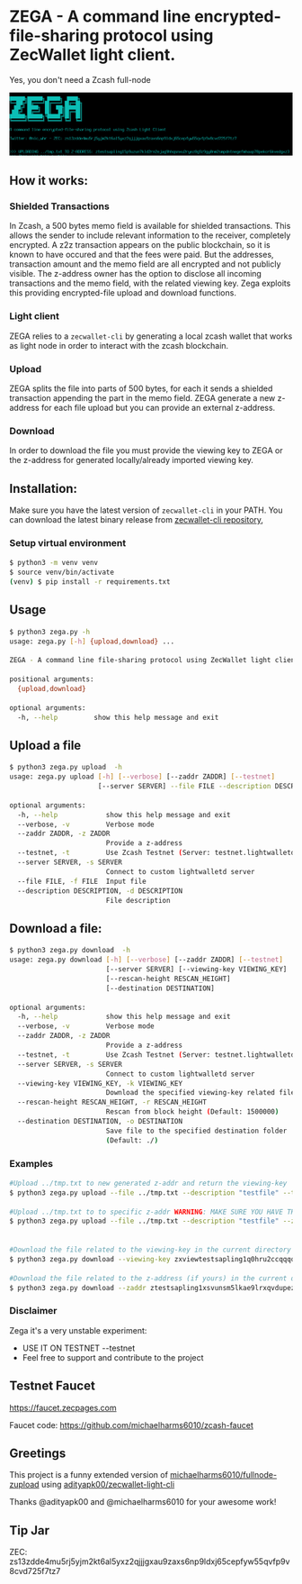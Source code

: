 # ZEGA - A command line encrypted-file-sharing protocol using ZecWallet light client.

Yes, you don't need a Zcash full-node

![Screenshot](screenshot.png)

## How it works:

### Shielded Transactions

In Zcash, a 500 bytes memo field is available for shielded transactions. This allows the sender to include relevant information to the receiver, completely encrypted.
A z2z transaction appears on the public blockchain, so it is known to have occured and that the fees were paid. But the addresses, transaction amount and the memo field are all encrypted and not publicly visible. The z-address owner has the option to disclose all incoming transactions and the memo field, with the related viewing key.
Zega exploits this providing encrypted-file upload and download functions.

### Light client

ZEGA relies to a `zecwallet-cli` by generating a local zcash wallet that works as light node in order to interact with the zcash blockchain.

### Upload

ZEGA splits the file into parts of 500 bytes, for each it sends a shielded transaction appending the part in the memo field. ZEGA generate a new z-address for each file upload but you can provide an external z-address.

### Download

In order to download the file you must provide the viewing key to ZEGA or the z-address for generated locally/already imported viewing key. 

## Installation:

Make sure you have the latest version of `zecwallet-cli` in your PATH. You can download the latest binary release from [zecwallet-cli repository](https://github.com/adityapk00/zecwallet-light-cli),

### Setup virtual environment

```bash
$ python3 -m venv venv
$ source venv/bin/activate
(venv) $ pip install -r requirements.txt      
```
## Usage

```bash
$ python3 zega.py -h       
usage: zega.py [-h] {upload,download} ...

ZEGA - A command line file-sharing protocol using ZecWallet light client

positional arguments:
  {upload,download}

optional arguments:
  -h, --help         show this help message and exit
```

## Upload a file
```bash
$ python3 zega.py upload  -h
usage: zega.py upload [-h] [--verbose] [--zaddr ZADDR] [--testnet]
                      [--server SERVER] --file FILE --description DESCRIPTION

optional arguments:
  -h, --help            show this help message and exit
  --verbose, -v         Verbose mode
  --zaddr ZADDR, -z ZADDR
                        Provide a z-address
  --testnet, -t         Use Zcash Testnet (Server: testnet.lightwalletd.com)
  --server SERVER, -s SERVER
                        Connect to custom lightwalletd server
  --file FILE, -f FILE  Input file
  --description DESCRIPTION, -d DESCRIPTION
                        File description


```

## Download a file:

```bash
$ python3 zega.py download  -h
usage: zega.py download [-h] [--verbose] [--zaddr ZADDR] [--testnet]
                        [--server SERVER] [--viewing-key VIEWING_KEY]
                        [--rescan-height RESCAN_HEIGHT]
                        [--destination DESTINATION]

optional arguments:
  -h, --help            show this help message and exit
  --verbose, -v         Verbose mode
  --zaddr ZADDR, -z ZADDR
                        Provide a z-address
  --testnet, -t         Use Zcash Testnet (Server: testnet.lightwalletd.com)
  --server SERVER, -s SERVER
                        Connect to custom lightwalletd server
  --viewing-key VIEWING_KEY, -k VIEWING_KEY
                        Download the specified viewing-key related file
  --rescan-height RESCAN_HEIGHT, -r RESCAN_HEIGHT
                        Rescan from block height (Default: 1500000)
  --destination DESTINATION, -o DESTINATION
                        Save file to the specified destination folder
                        (Default: ./)

```

### Examples
```bash
#Upload ../tmp.txt to new generated z-addr and return the viewing-key
$ python3 zega.py upload --file ../tmp.txt --description "testfile" --testnet --verbose

#Upload ../tmp.txt to to specific z-addr WARNING: MAKE SURE YOU HAVE THE VIEWING-KEY
$ python3 zega.py upload --file ../tmp.txt --description "testfile" --zaddr ztestsapling1xsvunsm5lkae9lrxqvdupezdzyt3s9s2jv0vye8w09675d8ywtl3p5xxzrym7nv0rcyt6c0ext2 --testnet --verbose


#Download the file related to the viewing-key in the current directory
$ python3 zega.py download --viewing-key zxviewtestsapling1q0hru2ccqqqqpq9adx98k3n7v4t4xwnd53nvz2dums474zyjsxlu5xdk7lszv9k49jwy5eq67m0cpy06j50qkc2zyzhjwnmz9ryguhu3jvp4sw3l756gg408ca5vrgr7peg67sm7zxvqh7m7z7d3vg5jjmzmn8nk0x3xeucdkwxp3q2jykarsfaw7luae8a7jgrduekv66qndru07zp07newthxqchs74z6rv7q48q7xwkr85zmceg8k4y7xp9shhc0cgmehm3akctqs3z7pn  --testnet --verbose

#Download the file related to the z-address (if yours) in the current directory
$ python3 zega.py download --zaddr ztestsapling1xsvunsm5lkae9lrxqvdupezdzyt3s9s2jv0vye8w09675d8ywtl3p5xxzrym7nv0rcyt6c0ext2 --testnet --verbose

```
### Disclaimer
Zega it's a very unstable experiment:
* USE IT ON TESTNET --testnet
* Feel free to support and contribute to the project


## Testnet Faucet

https://faucet.zecpages.com

Faucet code: https://github.com/michaelharms6010/zcash-faucet

## Greetings

This project is a funny extended version of [michaelharms6010/fullnode-zupload](https://github.com/michaelharms6010/fullnode-zupload) using [adityapk00/zecwallet-light-cli](https://github.com/adityapk00/zecwallet-light-cli)

Thanks @adityapk00 and @michaelharms6010 for your awesome work!

## Tip Jar

ZEC: zs13zdde4mu5rj5yjm2kt6al5yxz2qjjjgxau9zaxs6np9ldxj65cepfyw55qvfp9v8cvd725f7tz7

